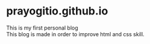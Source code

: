 # prayogitio.github.io
This is my first personal blog  
This blog is made in order to improve html and css skill.
